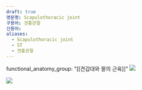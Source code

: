 ```yaml
---
draft: true
영문명: Scapulothoracic joint
구용어: 견흉관절
신용어:
aliases:
  - Scapulothoracic joint
  - ST
  - 견흉관절
---
```


functional_anatomy_group: "[[견갑대와 팔의 근육]]"
![](https://www.physio-pedia.com/images/3/31/Scapulothoracic-joint.jpg)

![](https://upload.orthobullets.com/topic/3035/images/shouldermvmnt.jpg)
